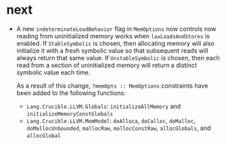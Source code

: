 # next
* A new `indeterminateLoadBehavior` flag in `MemOptions` now controls now
  reading from uninitialized memory works when `laxLoadsAndStores` is enabled.
  If `StableSymbolic` is chosen, then allocating memory will also initialize it
  with a fresh symbolic value so that subsequent reads will always return that
  same value. If `UnstableSymbolic` is chosen, then each read from a section of
  uninitialized memory will return a distinct symbolic value each time.

  As a result of this change, `?memOpts :: MemOptions` constraints have been
  added to the following functions:
  * `Lang.Crucible.LLVM.Globals`:
    `initializeAllMemory` and `initializeMemoryConstGlobals`
  * `Lang.Crucible.LLVM.MemModel`:
    `doAlloca`, `doCalloc`, `doMalloc`, `doMallocUnbounded`, `mallocRaw`,
    `mallocConstRaw`, `allocGlobals`, and `allocGlobal`
